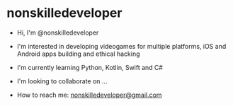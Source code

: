 # nonskilledeveloper

- Hi, I'm @nonskilledeveloper

- I'm interested in developing videogames for multiple platforms, iOS and Android apps building and ethical hacking

- I'm currently learning Python, Kotlin, Swift and C#

- I'm looking to collaborate on ...

- How to reach me: nonskilledeveloper@gmail.com

<!--- 
En contrucción...
Próximamente: Agregar imágenes
---> 